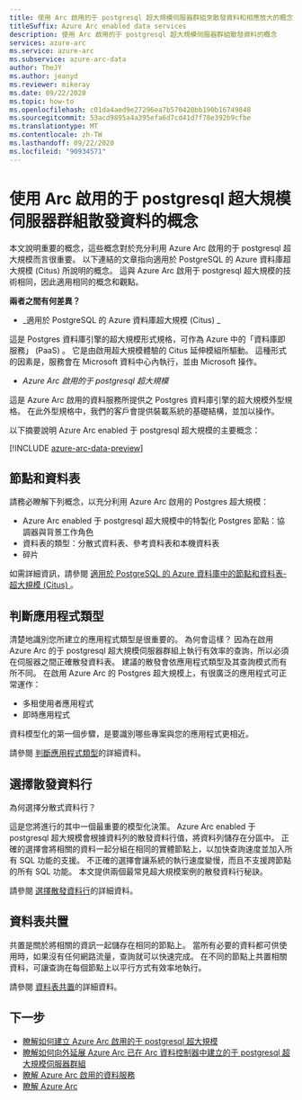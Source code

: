 ```yaml
---
title: 使用 Arc 啟用的于 postgresql 超大規模伺服器群組來散發資料和相應放大的概念
titleSuffix: Azure Arc enabled data services
description: 使用 Arc 啟用的于 postgresql 超大規模伺服器群組散發資料的概念
services: azure-arc
ms.service: azure-arc
ms.subservice: azure-arc-data
author: TheJY
ms.author: jeanyd
ms.reviewer: mikeray
ms.date: 09/22/2020
ms.topic: how-to
ms.openlocfilehash: c01da4aed9e27296ea7b570420bb190b16749848
ms.sourcegitcommit: 53acd9895a4a395efa6d7cd41d7f78e392b9cfbe
ms.translationtype: MT
ms.contentlocale: zh-TW
ms.lasthandoff: 09/22/2020
ms.locfileid: "90934571"
---
```

# <a name="concepts-for-distributing-data-with-arc-enabled-postgresql-hyperscale-server-group"></a>使用 Arc 啟用的于 postgresql 超大規模伺服器群組散發資料的概念

本文說明重要的概念，這些概念對於充分利用 Azure Arc 啟用的于 postgresql 超大規模而言很重要。
以下連結的文章指向適用於 PostgreSQL 的 Azure 資料庫超大規模 (Citus) 所說明的概念。 這與 Azure Arc 啟用于 postgresql 超大規模的技術相同，因此適用相同的概念和觀點。

**兩者之間有何差異？**
- _適用於 PostgreSQL 的 Azure 資料庫超大規模 (Citus) _

這是 Postgres 資料庫引擎的超大規模形式規格，可作為 Azure 中的「資料庫即服務」 (PaaS) 。 它是由啟用超大規模體驗的 Citus 延伸模組所驅動。 這種形式的因素是，服務會在 Microsoft 資料中心內執行，並由 Microsoft 操作。

- _Azure Arc 啟用的于 postgresql 超大規模_

這是 Azure Arc 啟用的資料服務所提供之 Postgres 資料庫引擎的超大規模外型規格。 在此外型規格中，我們的客戶會提供裝載系統的基礎結構，並加以操作。

以下摘要說明 Azure Arc enabled 于 postgresql 超大規模的主要概念：

[!INCLUDE [azure-arc-data-preview](../../../includes/azure-arc-data-preview.md)]

## <a name="nodes-and-tables"></a>節點和資料表
請務必瞭解下列概念，以充分利用 Azure Arc 啟用的 Postgres 超大規模：
- Azure Arc enabled 于 postgresql 超大規模中的特製化 Postgres 節點：協調器與背景工作角色
- 資料表的類型：分散式資料表、參考資料表和本機資料表
- 碎片

如需詳細資訊，請參閱 [適用於 PostgreSQL 的 Azure 資料庫中的節點和資料表-超大規模 (Citus) ](../../postgresql/concepts-hyperscale-nodes.md)。 

## <a name="determine-the-application-type"></a>判斷應用程式類型
清楚地識別您所建立的應用程式類型是很重要的。 為何會這樣？ 因為在啟用 Azure Arc 的于 postgresql 超大規模伺服器群組上執行有效率的查詢，所以必須在伺服器之間正確散發資料表。 建議的散發會依應用程式類型及其查詢模式而有所不同。 在啟用 Azure Arc 的 Postgres 超大規模上，有很廣泛的應用程式可正常運作：
- 多租使用者應用程式
- 即時應用程式

資料模型化的第一個步驟，是要識別哪些專案與您的應用程式更相近。

請參閱 [判斷應用程式類型](../../postgresql/concepts-hyperscale-app-type.md)的詳細資料。


## <a name="choose-a-distribution-column"></a>選擇散發資料行
為何選擇分散式資料行？

這是您將進行的其中一個最重要的模型化決策。 Azure Arc enabled 于 postgresql 超大規模會根據資料列的散發資料行值，將資料列儲存在分區中。 正確的選擇會將相關的資料一起分組在相同的實體節點上，以加快查詢速度並加入所有 SQL 功能的支援。 不正確的選擇會讓系統的執行速度變慢，而且不支援跨節點的所有 SQL 功能。 本文提供兩個最常見超大規模案例的散發資料行秘訣。

請參閱 [選擇散發資料行](../../postgresql/concepts-hyperscale-choose-distribution-column.md)的詳細資料。


## <a name="table-colocation"></a>資料表共置

共置是關於將相關的資訊一起儲存在相同的節點上。 當所有必要的資料都可供使用時，如果沒有任何網路流量，查詢就可以快速完成。 在不同的節點上共置相關資料，可讓查詢在每個節點上以平行方式有效率地執行。

請參閱 [資料表共置](../../postgresql/concepts-hyperscale-colocation.md)的詳細資料。


## <a name="next-steps"></a>下一步
- [瞭解如何建立 Azure Arc 啟用的于 postgresql 超大規模](create-postgresql-hyperscale-server-group.md)
- [瞭解如何向外延展 Azure Arc 已在 Arc 資料控制器中建立的于 postgresql 超大規模伺服器群組](scale-out-postgresql-hyperscale-server-group.md)
- [瞭解 Azure Arc 啟用的資料服務](https://azure.microsoft.com/services/azure-arc/hybrid-data-services)
- [瞭解 Azure Arc](https://aka.ms/azurearc)

